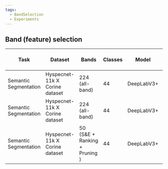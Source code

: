 ```yaml
---
tags:
  - BandSelection
  - Experiments
---
```

## Band (feature) selection

| Task                  | Dataset                        | Bands                         | Classes | Model      | Model details               | IoU                                              | Fscore  | Avg Latency | Total FLOPS   | Model size | Number of Params | Other                | Stopped @ epoch |
| --------------------- | ------------------------------ | ----------------------------- | ------- | ---------- | --------------------------- | ------------------------------------------------ | ------- | ----------- | ------------- | ---------- | ---------------- | -------------------- | --------------- |
| Semantic Segmentation | Hyspecnet-11k X Corine dataset | 224 (all-band)                | 44      | DeepLabV3+ | Encoder: `resnext50_32x4d`  | 0.5005 (Computed with JaccardIndex Pytorch)      | ~0.58   | ~7 ms       | 5 151 752 704 |            |                  | No data augmentation | 69              |
| Semantic Segmentation | Hyspecnet-11k X Corine dataset | 224 (all-band)                | 44      | DeepLabV3+ | Encoder: `resnext101_32x8d` | 0.5258 (Computed with JaccardIndex Pytorch)      | ~0.6036 | ~10 ms      | 9 772 237 312 | 567.04 MB  | 90M              | No data augmentation | 220             |
| Semantic Segmentation | Hyspecnet-11k X Corine dataset | 50 (S&E + Ranking + Pruning ) | 44      | DeepLabV3+ | Encoder: `resnext101_32x8d` | 0.49 (Computed with SegModelsPytorch's IoU func) | ~0.7466 | ~6.7 ms     | 2 920 389 248 | 218.08 MB  | 26M              | No data augmentation | 73              |

